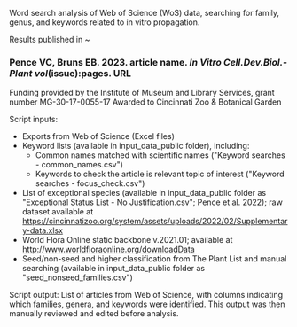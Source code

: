 Word search analysis of Web of Science (WoS) data, searching for family, genus, and keywords related to in vitro propagation.

Results published in ~
### Pence VC, Bruns EB. 2023. article name. *In Vitro Cell.Dev.Biol.-Plant vol*(issue):pages. URL

Funding provided by the Institute of Museum and Library Services, grant number MG-30-17-0055-17 Awarded to Cincinnati Zoo & Botanical Garden

Script inputs:
- Exports from Web of Science (Excel files)
- Keyword lists (available in input_data_public folder), including:
  - Common names matched with scientific names ("Keyword searches - common_names.csv")
  - Keywords to check the article is relevant topic of interest ("Keyword searches - focus_check.csv")
- List of exceptional species (available in input_data_public folder as "Exceptional Status List - No Justification.csv"; Pence et al. 2022); raw dataset available at https://cincinnatizoo.org/system/assets/uploads/2022/02/Supplementary-data.xlsx
- World Flora Online static backbone v.2021.01; available at http://www.worldfloraonline.org/downloadData
- Seed/non-seed and higher classification from The Plant List and manual searching (available in input_data_public folder as "seed_nonseed_families.csv")

Script output:
List of articles from Web of Science, with columns indicating which families, genera, and keywords were identified. This output was then manually reviewed and edited before analysis.
